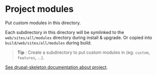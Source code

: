 # Project modules
Put custom modules in this directory.

Each subdirectory in this directory will be symlinked to the
`web/sites/all/modules` directory during install & upgrade. Or copied into
`build/web/sites/all/modules` during build.

> **Tip** : Create a subdirectory to put custom modules in (eg. `custom`,
`features`, ...).

[See drupal-skeleton documentation about project][link-project].



[link-project]: ../../bin/docs/project.md
